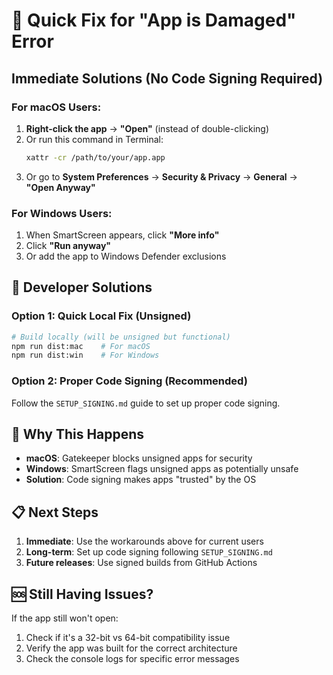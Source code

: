 # 🚨 Quick Fix for "App is Damaged" Error

## Immediate Solutions (No Code Signing Required)

### For macOS Users:
1. **Right-click the app** → **"Open"** (instead of double-clicking)
2. Or run this command in Terminal:
   ```bash
   xattr -cr /path/to/your/app.app
   ```
3. Or go to **System Preferences** → **Security & Privacy** → **General** → **"Open Anyway"**

### For Windows Users:
1. When SmartScreen appears, click **"More info"**
2. Click **"Run anyway"**
3. Or add the app to Windows Defender exclusions

## 🔧 Developer Solutions

### Option 1: Quick Local Fix (Unsigned)
```bash
# Build locally (will be unsigned but functional)
npm run dist:mac    # For macOS
npm run dist:win    # For Windows
```

### Option 2: Proper Code Signing (Recommended)
Follow the `SETUP_SIGNING.md` guide to set up proper code signing.

## 🎯 Why This Happens

- **macOS**: Gatekeeper blocks unsigned apps for security
- **Windows**: SmartScreen flags unsigned apps as potentially unsafe
- **Solution**: Code signing makes apps "trusted" by the OS

## 📋 Next Steps

1. **Immediate**: Use the workarounds above for current users
2. **Long-term**: Set up code signing following `SETUP_SIGNING.md`
3. **Future releases**: Use signed builds from GitHub Actions

## 🆘 Still Having Issues?

If the app still won't open:
1. Check if it's a 32-bit vs 64-bit compatibility issue
2. Verify the app was built for the correct architecture
3. Check the console logs for specific error messages

